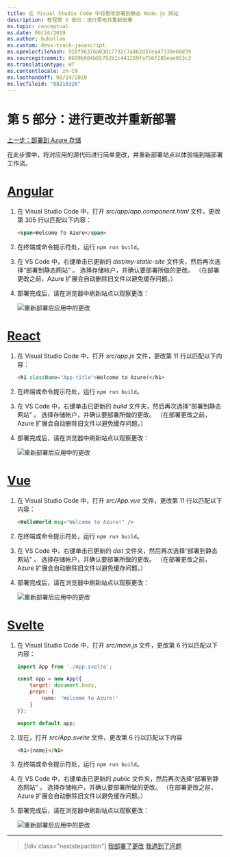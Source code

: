 ```yaml
---
title: 在 Visual Studio Code 中将更改部署到静态 Node.js 网站
description: 教程第 5 部分：进行更改并重新部署
ms.topic: conceptual
ms.date: 09/24/2019
ms.author: buhollan
ms.custom: devx-track-javascript
ms.openlocfilehash: 918f96376a03d17792c7a462d37ea47330e60d39
ms.sourcegitcommit: 0699b984b85782b1c441289fa756f285eae853c3
ms.translationtype: HT
ms.contentlocale: zh-CN
ms.lasthandoff: 08/14/2020
ms.locfileid: "88218320"
---
```

# <a name="part-5-make-changes-and-redeploy"></a>第 5 部分：进行更改并重新部署

[上一步：部署到 Azure 存储](tutorial-vscode-static-website-node-04.md)

在此步骤中，将对应用的源代码进行简单更改，并重新部署站点以体验端到端部署工作流。

# <a name="angular"></a>[Angular](#tab/angular)

1. 在 Visual Studio Code 中，打开 _src/app/app.component.html_ 文件，更改第 305 行以匹配以下内容：

    ```html
    <span>Welcome To Azure</span>
    ```

1. 在终端或命令提示符处，运行 `npm run build`。

1. 在 VS Code 中，右键单击已更新的 _dist/my-static-site_ 文件夹，然后再次选择“部署到静态网站”  。 选择存储帐户，并确认要部署所做的更改。 （在部署更改之前，Azure 扩展会自动删除旧文件以避免缓存问题。）

1. 部署完成后，请在浏览器中刷新站点以观察更改：

    ![重新部署后应用中的更改](media/static-website/updated-azure-app-angular.png)

# <a name="react"></a>[React](#tab/react)

1. 在 Visual Studio Code 中，打开 _src/app.js_ 文件，更改第 11 行以匹配以下内容：

    ```html
    <h1 className="App-title">Welcome to Azure!</h1>
    ```

1. 在终端或命令提示符处，运行 `npm run build`。

1. 在 VS Code 中，右键单击已更新的 _build_ 文件夹，然后再次选择“部署到静态网站”  。 选择存储帐户，并确认要部署所做的更改。 （在部署更改之前，Azure 扩展会自动删除旧文件以避免缓存问题。）

1. 部署完成后，请在浏览器中刷新站点以观察更改：

    ![重新部署后应用中的更改](media/static-website/updated-azure-app-react.png)

# <a name="vue"></a>[Vue](#tab/vue)

1. 在 Visual Studio Code 中，打开 _src/App.vue_ 文件，更改第 11 行以匹配以下内容：

    ```html
    <HelloWorld msg="Welcome to Azure!" />
    ```

1. 在终端或命令提示符处，运行 `npm run build`。

1. 在 VS Code 中，右键单击已更新的 _dist_ 文件夹，然后再次选择“部署到静态网站”  。 选择存储帐户，并确认要部署所做的更改。 （在部署更改之前，Azure 扩展会自动删除旧文件以避免缓存问题。）

1. 部署完成后，请在浏览器中刷新站点以观察更改：

    ![重新部署后应用中的更改](media/static-website/updated-azure-app-vue.png)

# <a name="svelte"></a>[Svelte](#tab/svelte)

1. 在 Visual Studio Code 中，打开 _src/main.js_ 文件，更改第 6 行以匹配以下内容：

    ```js
    import App from './App.svelte';

    const app = new App({
        target: document.body,
        props: {
            name: 'Welcome to Azure!'
        }
    });

    export default app;
    ```

2. 现在，打开 _src/App.svelte_ 文件，更改第 6 行以匹配以下内容

    ```html
    <h1>{name}</h1>
    ```

1. 在终端或命令提示符处，运行 `npm run build`。

1. 在 VS Code 中，右键单击已更新的 _public_ 文件夹，然后再次选择“部署到静态网站”  。 选择存储帐户，并确认要部署所做的更改。 （在部署更改之前，Azure 扩展会自动删除旧文件以避免缓存问题。）

1. 部署完成后，请在浏览器中刷新站点以观察更改：

    ![重新部署后应用中的更改](media/static-website/updated-azure-app-svelte.png)

---

> [!div class="nextstepaction"]
> [我部署了更改](tutorial-vscode-static-website-node-06.md) [我遇到了问题](https://www.research.net/r/PWZWZ52?tutorial=node-deployment-staticwebsite&step=code-change)
